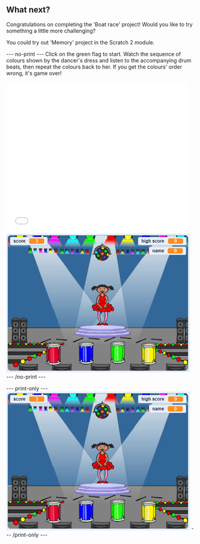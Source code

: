 ## What next?

Congratulations on completing the 'Boat race' project!  Would you like to try something a little more challenging?

You could try out 'Memory' project in the Scratch 2 module.

--- no-print ---
Click on the green flag to start. Watch the sequence of colours shown by the dancer's dress and listen to the accompanying drum beats, then repeat the colours back to her. If you get the colours' order wrong, it's game over!

    
<div class="scratch-preview">
<iframe allowtransparency="true" width="485" height="402" src="//scratch.mit.edu/projects/embed/284452634/?autostart=false" frameborder="0" allowfullscreen scrolling="no"></iframe>
<img src="images/memory-screenshot.png">
</div>
--- /no-print ---

--- print-only ---
![screenshot of finished game](images/memory-screenshot.png)
--- /print-only ---
